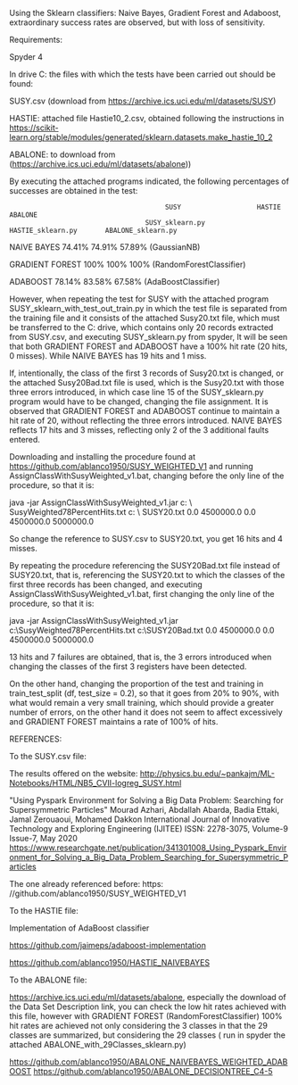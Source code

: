 Using the Sklearn classifiers: Naive Bayes, Gradient Forest and Adaboost, extraordinary success rates are observed, but with loss of sensitivity.

Requirements:

Spyder 4

In drive C: the files with which the tests have been carried out should be found:

SUSY.csv (download from https://archive.ics.uci.edu/ml/datasets/SUSY)

HASTIE: attached file Hastie10_2.csv, obtained following the instructions in
 https://scikit-learn.org/stable/modules/generated/sklearn.datasets.make_hastie_10_2

ABALONE: to download from (https://archive.ics.uci.edu/ml/datasets/abalone))

By executing the attached programs indicated, the following percentages of successes are obtained in the test:


                                           SUSY                   HASTIE                  ABALONE
                                      SUSY_sklearn.py          HASTIE_sklearn.py       ABALONE_sklearn.py

NAIVE BAYES                               74.41%                  74.91%                    57.89%
(GaussianNB)


GRADIENT FOREST                            100%                    100%                      100%
(RandomForestClassifier)


ADABOOST                                  78.14%                   83.58%                   67.58%
(AdaBoostClassifier)

  
However, when repeating the test for SUSY with the attached program SUSY_sklearn_with_test_out_train.py in which the test file is separated from the training file and
it consists of the attached Susy20.txt file, which must be transferred to the C: drive, which contains only 20 records extracted from SUSY.csv, and executing SUSY_sklearn.py from spyder,
It will be seen that both GRADIENT FOREST and ADABOOST have a 100% hit rate (20 hits, 0 misses).
While NAIVE BAYES has 19 hits and 1 miss.

If, intentionally, the class of the first 3 records of Susy20.txt is changed, or the attached Susy20Bad.txt file is used, which is the Susy20.txt with those
three errors introduced, in which case line 15 of the SUSY_sklearn.py program would have to be changed, changing the file assignment. It is observed that GRADIENT FOREST and
ADABOOST continue to maintain a hit rate of 20, without reflecting the three errors introduced. NAIVE BAYES reflects 17 hits and 3 misses, reflecting only 2 of
the 3 additional faults entered.

Downloading and installing the procedure found at https://github.com/ablanco1950/SUSY_WEIGHTED_V1 and running AssignClassWithSusyWeighted_v1.bat,
changing before the only line of the procedure, so that it is:

java -jar AssignClassWithSusyWeighted_v1.jar c: \ SusyWeighted78PercentHits.txt c: \ SUSY20.txt 0.0 4500000.0 0.0 4500000.0 5000000.0

So change the reference to SUSY.csv to SUSY20.txt, you get 16 hits and 4 misses.

 By repeating the procedure referencing the SUSY20Bad.txt file instead of SUSY20.txt, that is, referencing the SUSY20.txt to which the classes of
the first three records has been changed, and executing AssignClassWithSusyWeighted_v1.bat, first changing the only line of the procedure, so that it is:

java -jar AssignClassWithSusyWeighted_v1.jar c:\SusyWeighted78PercentHits.txt c:\SUSY20Bad.txt 0.0 4500000.0 0.0 4500000.0 5000000.0

13 hits and 7 failures are obtained, that is, the 3 errors introduced when changing the classes of the first 3 registers have been detected.

On the other hand, changing the proportion of the test and training in train_test_split (df, test_size = 0.2), so that it goes from 20% to 90%, with what would remain
a very small training, which should provide a greater number of errors, on the other hand it does not seem to affect excessively and GRADIENT FOREST maintains a rate of 100%
of hits.

REFERENCES:

To the SUSY.csv file:

The results offered on the website: http://physics.bu.edu/~pankajm/ML-Notebooks/HTML/NB5_CVII-logreg_SUSY.html

"Using Pyspark Environment for Solving a Big Data Problem: Searching for Supersymmetric Particles" Mourad Azhari, Abdallah Abarda, Badia Ettaki, Jamal Zerouaoui, Mohamed Dakkon International Journal of Innovative Technology and Exploring Engineering (IJITEE) ISSN: 2278-3075, Volume-9 Issue-7, May 2020 https://www.researchgate.net/publication/341301008_Using_Pyspark_Environment_for_Solving_a_Big_Data_Problem_Searching_for_Supersymmetric_Particles

The one already referenced before: https: //github.com/ablanco1950/SUSY_WEIGHTED_V1

To the HASTIE file:

Implementation of AdaBoost classifier

https://github.com/jaimeps/adaboost-implementation

https://github.com/ablanco1950/HASTIE_NAIVEBAYES

To the ABALONE file:

https://archive.ics.uci.edu/ml/datasets/abalone, especially the download of the Data Set Description link, you can check the low hit rates
achieved with this file, however with GRADIENT FOREST (RandomForestClassifier) ​​100% hit rates are achieved not only considering the 3 classes in
that the 29 classes are summarized, but considering the 29 classes ( run in spyder the attached ABALONE_with_29Classes_sklearn.py)

https://github.com/ablanco1950/ABALONE_NAIVEBAYES_WEIGHTED_ADABOOST
https://github.com/ablanco1950/ABALONE_DECISIONTREE_C4-5
